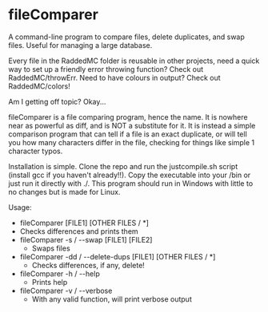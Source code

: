 # fileComparer
A command-line program to compare files, delete duplicates, and swap files. Useful for managing a large database.

Every file in the RaddedMC folder is reusable in other projects, need a quick way to set up a friendly error throwing function? Check out RaddedMC/throwErr. Need to have colours in output? Check out RaddedMC/colors!

Am I getting off topic? Okay...

fileComparer is a file comparing program, hence the name. It is nowhere near as powerful as diff, and is NOT a substitute for it. It is instead a simple comparison program that can tell if a file is an exact duplicate, or will tell you how many characters differ in the file, checking for things like simple 1 character typos.

Installation is simple. Clone the repo and run the justcompile.sh script (install gcc if you haven't already!!). Copy the executable into your /bin or just run it directly with ./. This program should run in Windows with little to no changes but is made for Linux.

Usage:
- fileComparer [FILE1] [OTHER FILES / *]
 - Checks differences and prints them
- fileComparer -s / --swap [FILE1] [FILE2]
  - Swaps files
- fileComparer -dd / --delete-dups [FILE1] [OTHER FILES / *]
  - Checks differences, if any, delete!
- fileComparer -h / --help
  - Prints help
- fileComparer -v / --verbose
  - With any valid function, will print verbose output
